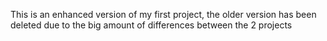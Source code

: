 This is an enhanced version of my first project, the older version has been deleted due to the big amount of differences between the 2 projects

